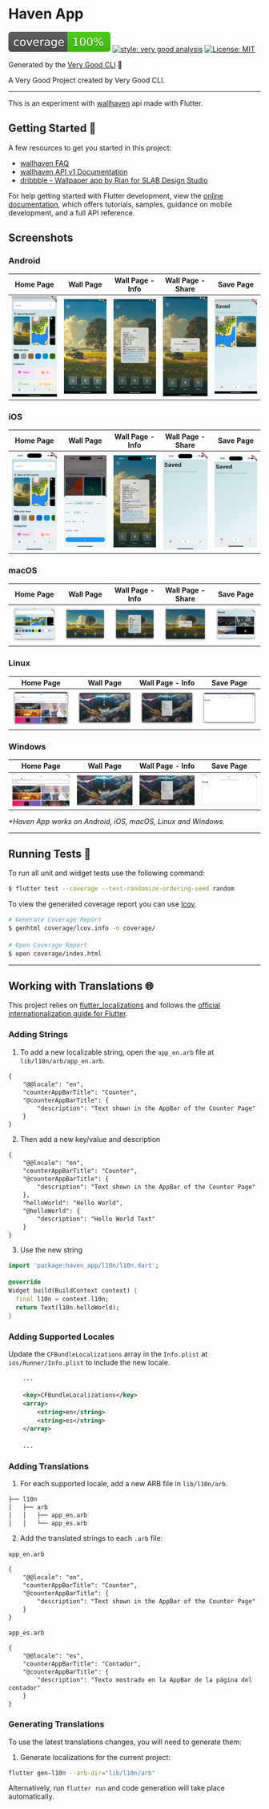 # Haven App

![coverage][coverage_badge]
[![style: very good analysis][very_good_analysis_badge]][very_good_analysis_link]
[![License: MIT][license_badge]][license_link]

Generated by the [Very Good CLI][very_good_cli_link] 🤖

A Very Good Project created by Very Good CLI.

---

This is an experiment with [wallhaven](https://wallhaven.cc/) api made with Flutter.

## Getting Started 🚀

A few resources to get you started in this project:

- [wallhaven FAQ](https://wallhaven.cc/faq)
- [wallhaven API v1 Documentation](https://wallhaven.cc/help/api)
- [dribbble - Wallpaper app by  Rian for SLAB Design Studio](https://dribbble.com/shots/14808564-Wallpaper-app)

For help getting started with Flutter development, view the
[online documentation](https://docs.flutter.dev/), which offers tutorials,
samples, guidance on mobile development, and a full API reference.

## Screenshots

### Android

|                    Home Page                     |                    Wall Page                     |                        Wall Page - Info                        |                        Wall Page - Share                        |                    Save Page                     |
| ------------------------------------------------ | ------------------------------------------------ | -------------------------------------------------------------- | --------------------------------------------------------------- | ------------------------------------------------ |
|![Home Page](screenshots/Android_Screenshot_1.png)|![Wall Page](screenshots/Android_Screenshot_2.png)|![Wall Page - Info Dialog](screenshots/Android_Screenshot_3.png)|![Wall Page - Share Dialog](screenshots/Android_Screenshot_4.png)|![Save Page](screenshots/Android_Screenshot_5.png)|

### iOS

|                  Home Page                   |                  Wall Page                   |                      Wall Page - Info                      |                      Wall Page - Share                      |                  Save Page                   |
| -------------------------------------------- | -------------------------------------------- | ---------------------------------------------------------- | ----------------------------------------------------------- | -------------------------------------------- |
|![Home Page](screenshots/iOS_Screenshot_1.png)|![Wall Page](screenshots/iOS_Screenshot_2.png)|![Wall Page - Info Dialog](screenshots/iOS_Screenshot_3.png)|![Wall Page - Share Dialog](screenshots/iOS_Screenshot_4.png)|![Save Page](screenshots/iOS_Screenshot_5.png)|

### macOS

|                   Home Page                    |                   Wall Page                    |                       Wall Page - Info                       |                       Wall Page - Share                       |                   Save Page                    |
| ---------------------------------------------- | ---------------------------------------------- | ------------------------------------------------------------ | ------------------------------------------------------------- | ---------------------------------------------- |
|![Home Page](screenshots/macOS_Screenshot_1.png)|![Wall Page](screenshots/macOS_Screenshot_2.png)|![Wall Page - Info Dialog](screenshots/macOS_Screenshot_3.png)|![Wall Page - Share Dialog](screenshots/macOS_Screenshot_4.png)|![Save Page](screenshots/macOS_Screenshot_5.png)|

### Linux

|                   Home Page                    |                   Wall Page                    |                       Wall Page - Info                       |                   Save Page                    |
| ---------------------------------------------- | ---------------------------------------------- | ------------------------------------------------------------ | ---------------------------------------------- |
|![Home Page](screenshots/linux_Screenshot_1.png)|![Wall Page](screenshots/linux_Screenshot_2.png)|![Wall Page - Info Dialog](screenshots/linux_Screenshot_3.png)|![Save Page](screenshots/linux_Screenshot_4.png)|

### Windows

|                    Home Page                     |                    Wall Page                     |                        Wall Page - Info                        |                    Save Page                     |
| ------------------------------------------------ | ------------------------------------------------ | -------------------------------------------------------------- | ------------------------------------------------ |
|![Home Page](screenshots/Windows_Screenshot_1.png)|![Wall Page](screenshots/Windows_Screenshot_2.png)|![Wall Page - Info Dialog](screenshots/Windows_Screenshot_3.png)|![Save Page](screenshots/Windows_Screenshot_4.png)|

_\*Haven App works on Android, iOS, macOS, Linux and Windows._

---

## Running Tests 🧪

To run all unit and widget tests use the following command:

```sh
$ flutter test --coverage --test-randomize-ordering-seed random
```

To view the generated coverage report you can use [lcov](https://github.com/linux-test-project/lcov).

```sh
# Generate Coverage Report
$ genhtml coverage/lcov.info -o coverage/

# Open Coverage Report
$ open coverage/index.html
```

---

## Working with Translations 🌐

This project relies on [flutter_localizations][flutter_localizations_link] and follows the [official internationalization guide for Flutter][internationalization_link].

### Adding Strings

1. To add a new localizable string, open the `app_en.arb` file at `lib/l10n/arb/app_en.arb`.

```arb
{
    "@@locale": "en",
    "counterAppBarTitle": "Counter",
    "@counterAppBarTitle": {
        "description": "Text shown in the AppBar of the Counter Page"
    }
}
```

2. Then add a new key/value and description

```arb
{
    "@@locale": "en",
    "counterAppBarTitle": "Counter",
    "@counterAppBarTitle": {
        "description": "Text shown in the AppBar of the Counter Page"
    },
    "helloWorld": "Hello World",
    "@helloWorld": {
        "description": "Hello World Text"
    }
}
```

3. Use the new string

```dart
import 'package:haven_app/l10n/l10n.dart';

@override
Widget build(BuildContext context) {
  final l10n = context.l10n;
  return Text(l10n.helloWorld);
}
```

### Adding Supported Locales

Update the `CFBundleLocalizations` array in the `Info.plist` at `ios/Runner/Info.plist` to include the new locale.

```xml
    ...

    <key>CFBundleLocalizations</key>
	<array>
		<string>en</string>
		<string>es</string>
	</array>

    ...
```

### Adding Translations

1. For each supported locale, add a new ARB file in `lib/l10n/arb`.

```
├── l10n
│   ├── arb
│   │   ├── app_en.arb
│   │   └── app_es.arb
```

2. Add the translated strings to each `.arb` file:

`app_en.arb`

```arb
{
    "@@locale": "en",
    "counterAppBarTitle": "Counter",
    "@counterAppBarTitle": {
        "description": "Text shown in the AppBar of the Counter Page"
    }
}
```

`app_es.arb`

```arb
{
    "@@locale": "es",
    "counterAppBarTitle": "Contador",
    "@counterAppBarTitle": {
        "description": "Texto mostrado en la AppBar de la página del contador"
    }
}
```

### Generating Translations

To use the latest translations changes, you will need to generate them:

1. Generate localizations for the current project:

```sh
flutter gen-l10n --arb-dir="lib/l10n/arb"
```

Alternatively, run `flutter run` and code generation will take place automatically.

[coverage_badge]: coverage_badge.svg
[flutter_localizations_link]: https://api.flutter.dev/flutter/flutter_localizations/flutter_localizations-library.html
[internationalization_link]: https://flutter.dev/docs/development/accessibility-and-localization/internationalization
[license_badge]: https://img.shields.io/badge/license-MIT-blue.svg
[license_link]: https://opensource.org/licenses/MIT
[very_good_analysis_badge]: https://img.shields.io/badge/style-very_good_analysis-B22C89.svg
[very_good_analysis_link]: https://pub.dev/packages/very_good_analysis
[very_good_cli_link]: https://github.com/VeryGoodOpenSource/very_good_cli
